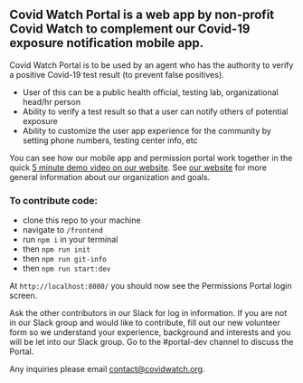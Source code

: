 ## Covid Watch Portal is a web app by non-profit Covid Watch to complement our Covid-19 exposure notification mobile app.

Covid Watch Portal is to be used by an agent who has the authority to verify a positive Covid-19 test result (to prevent false positives).

- User of this can be a public health official, testing lab, organizational head/hr person
- Ability to verify a test result so that a user can notify others of potential exposure
- Ability to customize the user app experience for the community by setting phone numbers, testing center info, etc

You can see how our mobile app and permission portal work together in the quick [5 minute demo video on our website](https://youtu.be/vgT0Cysh7m4).  See [our website](https://www.covidwatch.org/) for more general information about our organization and goals.


### To contribute code:

- clone this repo to your machine
- navigate to `/frontend`
- run `npm i` in your terminal
- then `npm run init`
- then `npm run git-info`
- then `npm run start:dev`

At `http://localhost:8080/` you should now see the Permissions Portal login screen.  

Ask the other contributors in our Slack for log in information.  If you are not in our Slack group and would like to contribute, fill out our new volunteer form so we understand your experience, background and interests and you will be let into our Slack group.  Go to the #portal-dev channel to discuss the  Portal.

Any inquiries please email contact@covidwatch.org.


